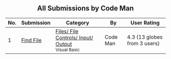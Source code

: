﻿<div align="center">

## All Submissions by Code Man

</div>

No.  | Submission | Category | By   | User Rating
---- | ---------- | -------- | ---- | -----------
1 | [Find File<br />](https://github.com/Planet-Source-Code/code-man-find-file__1-4068) | [Files/ File Controls/ Input/ Output<br /><sup>Visual Basic</sup>](../ByCategory/files-file-controls-input-output__1-3.md) | Code Man | 4.3 (13 globes from 3 users)
